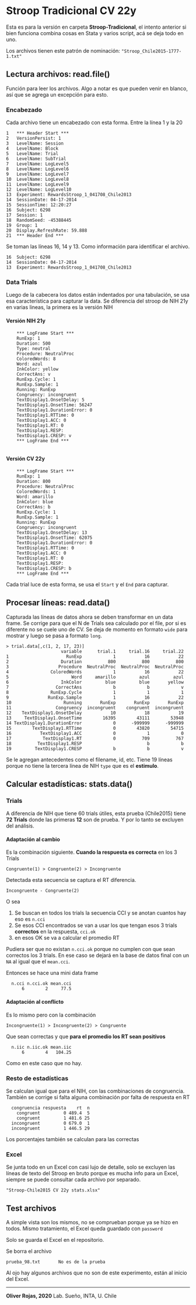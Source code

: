# Stroop Tradicional CV 22y

Esta es para la versión en carpeta **Stroop-Tradicional**, el intento anterior si bien funciona combina cosas en Stata y varios script, acá se deja todo en uno.

Los archivos tienen este patrón de nominación: `"Stroop_Chile2015-1777-1.txt"` 

## Lectura archivos: read.file()

Función para leer los archivos. Algo a notar es que pueden venir en blanco, así que se agrega un excepción para esto.

### Encabezado

Cada archivo tiene un encabezado con esta forma. Entre la línea 1 y la 20

```
1	*** Header Start ***
2	VersionPersist: 1
3	LevelName: Session
4	LevelName: Block
5	LevelName: Trial
6	LevelName: SubTrial
7	LevelName: LogLevel5
8	LevelName: LogLevel6
9	LevelName: LogLevel7
10	LevelName: LogLevel8
11	LevelName: LogLevel9
12	LevelName: LogLevel10
13	Experiment: RewardsStroop_1_041708_Chile2013
14	SessionDate: 04-17-2014
15	SessionTime: 12:20:27
16	Subject: 6298
17	Session: 1
18	RandomSeed: -45388445
19	Group: 1
20	Display.RefreshRate: 59.888
21	*** Header End ***
```

Se toman las líneas 16, 14 y 13. Como información para identificar el archivo.

```
16	Subject: 6298
14	SessionDate: 04-17-2014
13	Experiment: RewardsStroop_1_041708_Chile2013
```

### Data Trials

Luego de la cabecera los datos están indentados por una tabulación, se usa esa característica para capturar la data. Se diferencia del stroop de NIH 21y en varias lineas, la primera es la versión NIH

#### Versión NIH 21y

```
	*** LogFrame Start ***
	RunExp: 1
	Duration: 500
	Type: neutral
	Procedure: NeutralProc
	ColoredWords: 8
	Word: azul
	InkColor: yellow
	CorrectAns: v
	RunExp.Cycle: 1
	RunExp.Sample: 1
	Running: RunExp
	Congruency: incongruent
	TextDisplay1.OnsetDelay: 5
	TextDisplay1.OnsetTime: 56247
	TextDisplay1.DurationError: 0
	TextDisplay1.RTTime: 0
	TextDisplay1.ACC: 0
	TextDisplay1.RT: 0
	TextDisplay1.RESP: 
	TextDisplay1.CRESP: v
	*** LogFrame End ***
	
```

#### Versión CV 22y
```
	*** LogFrame Start ***
	RunExp: 1
	Duration: 800
	Procedure: NeutralProc
	ColoredWords: 1
	Word: amarillo
	InkColor: blue
	CorrectAns: b
	RunExp.Cycle: 1
	RunExp.Sample: 1
	Running: RunExp
	Congruency: incongruent
	TextDisplay1.OnsetDelay: 13
	TextDisplay1.OnsetTime: 62075
	TextDisplay1.DurationError: 0
	TextDisplay1.RTTime: 0
	TextDisplay1.ACC: 0
	TextDisplay1.RT: 0
	TextDisplay1.RESP: 
	TextDisplay1.CRESP: b
	*** LogFrame End ***
```

Cada trial luce de esta forma, se usa el `Start` y el `End` para capturar.

## Procesar líneas: read.data()

Capturada las líneas de datos ahora se deben transformar en un data frame. Se corrige para que el N de Trials sea calculado por el file, por si es diferente no se cuele uno de CV. Se deja de momento en formato `wide` para mostrar y luego se pasa a formato `long`.

```
> trial.data[,c(1, 2, 17, 23)]
                     variable      trial.1     trial.16     trial.22
1                      RunExp            1           16           22
2                    Duration          800          800          800
3                   Procedure  NeutralProc  NeutralProc  NeutralProc
4                ColoredWords            1           16           22
5                        Word     amarillo         azul         azul
6                    InkColor         blue         blue       yellow
7                  CorrectAns            b            b            v
8                RunExp.Cycle            1            1            1
9               RunExp.Sample            1           16           22
10                    Running       RunExp       RunExp       RunExp
11                 Congruency  incongruent    congruent  incongruent
12    TextDisplay1.OnsetDelay           10           18           19
13     TextDisplay1.OnsetTime        16395        43111        53948
14 TextDisplay1.DurationError            0      -999999      -999999
15        TextDisplay1.RTTime            0        43820        54715
16           TextDisplay1.ACC            0            1            0
17            TextDisplay1.RT            0          709          767
18          TextDisplay1.RESP                         b            b
19         TextDisplay1.CRESP            b            b            v
```

Se le agregan antecedentes como el filename, id, etc. Tiene 19 líneas porque no tiene  la tercera línea de NIH `type` que es el **estimulo**.



## Calcular estadísticas: stats.data()

### Trials

A diferencia de NIH que tiene 60 trials útiles, esta prueba (Chile2015) tiene **72 Trials** donde las primeras **12** son de prueba. Y por lo tanto se excluyen del análisis.

#### Adaptación al cambio

Es la combinación siguiente. **Cuando la respuesta es correcta** en los 3 Trials

```
Congruente(1) > Congruente(2) > Incongruente
```

Detectada esta secuencia se captura el RT diferencia.

```
Incongruente - Congruente(2)
```

O sea

1. Se buscan en todos los trials la secuencia CCI y se anotan cuantos hay eso es `n.cci`
2. Se esos CCI encontrados se van a usar los que tengan esos 3 trials **correctos** en la respuesta, `cci.ok`
3. en esos OK se va a calcular el promedio RT

Pudiera ser que no existan `n.cci.ok` porque no cumplen con que sean correctos los 3 trials. En ese caso se dejará en la base de datos final con un `NA` al igual que el `mean.cci`.

Entonces se hace una mini data frame

```
  n.cci n.cci.ok mean.cci
      6        2     77.5
```

#### Adaptación al conflicto

Es lo mismo pero con la combinación

```
Incongruente(1) > Incongruente(2) > Congruente
```

Que sean correctas y que **para el promedio los RT sean positivos**  

```
  n.iic n.iic.ok mean.iic
      6        4   104.25
```

Como en este caso que no hay.

### Resto de estadísticas

Se calculan igual que para el NIH, con las combinaciones de congruencia. También se corrige si falta alguna combinación por falta de respuesta en RT

```
  congruencia respuesta    rt  n
    congruent         0 489.4  5
    congruent         1 481.6 25
  incongruent         0 679.0  1
  incongruent         1 446.5 29
```

Los porcentajes también se calculan para las correctas

### Excel

Se junta todo en un Excel con casi lujo de detalle, solo se excluyen las líneas de texto del Stroop en bruto porque es mucha info para un Excel, siempre se puede consultar cada archivo por separado.

```
"Stroop-Chile2015 CV 22y stats.xlsx"
```

## Test archivos

A simple vista son los mismos, no se comprueban porque ya se hizo en todos. Mismo tratamiento, el Excel queda guardado con `password`

Solo se guarda el Excel en el repositorio.

Se borra el archivo 

```
prueba_98.txt		No es de la prueba
```

Al ojo hay algunos archivos que no son de este experimento, están al inicio del Excel.



---

**Oliver Rojas, 2020** 
Lab. Sueño, INTA, U. Chile






















